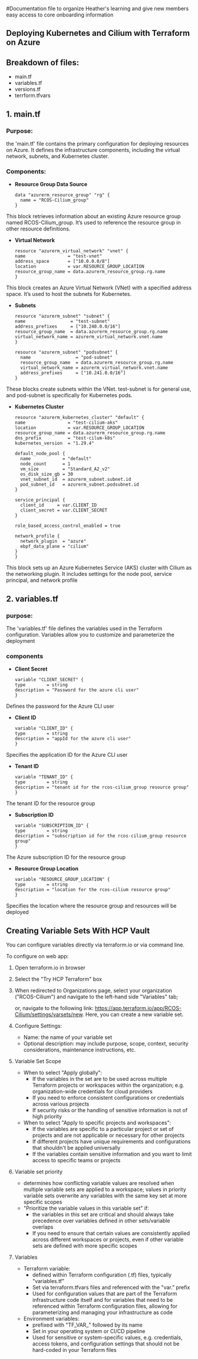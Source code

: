  #Documentation file to organize Heather's learning and give new members easy access to core onboarding information

## Deploying Kubernetes and Cilium with Terraform on Azure

## Breakdown of files:
- main.tf
- variables.tf
- versions.tf
- terrform.tfvars

## 1. main.tf

### Purpose:
the 'main.tf' file contains the primary configuration for deploying resources on Azure. It defines the infrastructure components, including the virtual network, subnets, and Kubernetes cluster.

### Components:
- **Resource Group Data Source**
  ```hcl
  data "azurerm_resource_group" "rg" {
    name = "RCOS-Cilium_group"
  }
This block retrieves information about an existing Azure resource group named RCOS-Cilium_group. It’s used to reference the resource group in other resource definitions.
- **Virtual Network**
  ```hcl
  resource "azurerm_virtual_network" "vnet" {
  name                = "test-vnet"
  address_space       = ["10.0.0.0/8"]
  location            = var.RESOURCE_GROUP_LOCATION
  resource_group_name = data.azurerm_resource_group.rg.name
  }
This block creates an Azure Virtual Network (VNet) with a specified address space. It’s used to host the subnets for Kubernetes.
- **Subnets**
  ```hcl
  resource "azurerm_subnet" "subnet" {
  name                 = "test-subnet"
  address_prefixes     = ["10.240.0.0/16"]
  resource_group_name  = data.azurerm_resource_group.rg.name
  virtual_network_name = azurerm_virtual_network.vnet.name
  }

  resource "azurerm_subnet" "podsubnet" {
    name                 = "pod-subnet"
    resource_group_name  = data.azurerm_resource_group.rg.name
    virtual_network_name = azurerm_virtual_network.vnet.name
    address_prefixes     = ["10.241.0.0/16"]
  }
These blocks create subnets within the VNet. test-subnet is for general use, and pod-subnet is specifically for Kubernetes pods.
- **Kubernetes Cluster**
  ```hcl
  resource "azurerm_kubernetes_cluster" "default" {
  name                = "test-cilium-aks"
  location            = var.RESOURCE_GROUP_LOCATION
  resource_group_name = data.azurerm_resource_group.rg.name
  dns_prefix          = "test-cilum-k8s"
  kubernetes_version  = "1.29.4"

  default_node_pool {
    name            = "default"
    node_count      = 1
    vm_size         = "Standard_A2_v2"
    os_disk_size_gb = 30
    vnet_subnet_id  = azurerm_subnet.subnet.id
    pod_subnet_id   = azurerm_subnet.podsubnet.id
  }

  service_principal {
    client_id     = var.CLIENT_ID
    client_secret = var.CLIENT_SECRET
  }

  role_based_access_control_enabled = true

  network_profile {
    network_plugin  = "azure"
    ebpf_data_plane = "cilium"
  }
  }
This block sets up an Azure Kubernetes Service (AKS) cluster with Cilium as the networking plugin. It includes settings for the node pool, service principal, and network profile

## 2. variables.tf
### purpose:
The 'variables.tf' file defines the variables used in the Terraform configuration. Variables allow you to customize and parameterize the deployment
### components
- **Client Secret**
  ```hcl
  variable "CLIENT_SECRET" {
  type        = string
  description = "Password for the azure cli user"
  }
 Defines the password for the Azure CLI user
- **Client ID**
  ```hcl
  variable "CLIENT_ID" {
  type        = string
  description = "appId for the azure cli user"
  }
 Specifies the application ID for the Azure CLI user
 - **Tenant ID**
   ```hcl
   variable "TENANT_ID" {
   type        = string
   description = "tenant id for the rcos-cilium_group resource group"
   }
 The tenant ID for the resource group
 - **Subscription ID**
   ```hcl
   variable "SUBSCRIPTION_ID" {
   type        = string
   description = "subscription id for the rcos-cilium_group resource group"
   }
  The Azure subscription ID for the resource group
 - **Resource Group Location**
   ```hcl
   variable "RESOURCE_GROUP_LOCATION" {
   type        = string
   description = "location for the rcos-cilium resource group"
   }
  Specifies the location where the resource group and resources will be deployed



   






 

## Creating Variable Sets With HCP Vault

You can configure variables directly via terraform.io or via command line. 

To configure on web app:

1. Open terraform.io in browser
2. Select the "Try HCP Terraform" box
3. When redirected to Organizations page, select your organization ("RCOS-Cilium") and navigate to the left-hand side "Variables" tab;
   
   or, navigate to the following link: https://app.terraform.io/app/RCOS-Cilium/settings/varsets/new. Here, you can create a new variable set.
4. Configure Settings:
   - Name: the name of your variable set
   - Optional description: may include purpose, scope, context, security considerations, maintenance instructions, etc.
5. Variable Set Scope
   - When to select "Apply globally":
     - If the variables in the set are to be used across multiple Terraform projects or workspaces within the organization; e.g. organization-wide credentials for cloud providers
     - If you need to enforce consistent configurations or credentials across various projects
     - If security risks or the handling of sensitive information is not of high priority
   - When to select "Apply to specific projects and workspaces":
     - If the variables are specific to a particular project or set of projects and are not applicable or necessary for other projects
     - If different projects have unique requirements and configurations that shouldn't be applied universally
     - If the variables contain sensitive information and you want to limit access to specific teams or projects
6. Variable set priority
   - determines how conflicting variable values are resolved when multiple variable sets are applied to a workspace; values in priority variable sets overwrite any variables with the same key set at more specific scopes
   - "Prioritize the variable values in this variable set" if:
     - the variables in this set are critical and should always take precedence over variables defined in other sets/variable overlaps
     - If you need to ensure that certain values are consistently applied across different workspaces or projects, even if other variable sets are defined with more specific scopes
7. Variables
   - Terraform variable:
     - defined within Terraform configuration (.tf) files, typically "variables.tf"
     - Set via terraform.tfvars files and referenced with the "var." prefix
     - Used for configuration values that are part of the Terraform infrastructure code itself and for variables that need to be referenced within Terraform configuration files, allowing for parameterizing and managing your infrastructure as code
   - Environment variables:
     - prefixed with "TF_VAR_" followed by its name
     - Set in your operating system or CI/CD pipeline
     - Used for sensitive or system-specific values, e.g. credentials, access tokens, and configuration settings that should not be hard-coded in your Terraform files

